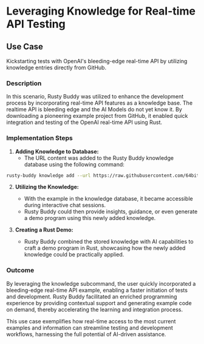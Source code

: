 # Leveraging Knowledge for Real-time API Testing

## Use Case
Kickstarting tests with OpenAI's bleeding-edge real-time API by utilizing knowledge entries directly from GitHub.

### Description
In this scenario, Rusty Buddy was utilized to enhance the development process by incorporating real-time API features as a knowledge base. 
The realtime API is bleeding edge and the AI Models do not yet know it.
By downloading a pioneering example project from GitHub, it enabled quick integration and testing of the OpenAI real-time API using Rust.

### Implementation Steps

1. **Adding Knowledge to Database:**
    - The URL content was added to the Rusty Buddy knowledge database using the following command:
```bash
rusty-buddy knowledge add --url https://raw.githubusercontent.com/64bit/async-openai/refs/heads/main/examples/realtime/src/main.rs
```

2. **Utilizing the Knowledge:**
    - With the example in the knowledge database, it became accessible during interactive chat sessions.
    - Rusty Buddy could then provide insights, guidance, or even generate a demo program using this newly added knowledge.

3. **Creating a Rust Demo:**
    - Rusty Buddy combined the stored knowledge with AI capabilities to craft a demo program in Rust, showcasing how the newly added knowledge could be practically applied.

### Outcome

By leveraging the knowledge subcommand, the user quickly incorporated a bleeding-edge real-time API example, enabling a faster 
initiation of tests and development. Rusty Buddy facilitated an enriched programming experience by providing contextual support and 
generating example code on demand, thereby accelerating the learning and integration process.

This use case exemplifies how real-time access to the most current examples and information can streamline testing and development 
workflows, harnessing the full potential of AI-driven assistance.